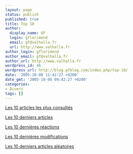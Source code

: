 ```yaml
---
layout: page
status: publish
published: true
title: Top 10
author:
  display_name: GF
  login: gflorimond
  email: gf@valhalla.fr
  url: http://www.valhalla.fr
author_login: gflorimond
author_email: gf@valhalla.fr
author_url: http://www.valhalla.fr
wordpress_id: 46
wordpress_url: http://blog.gfblog.com/index.php/top-10/
date: '2005-10-08 11:42:27 +0200'
date_gmt: '2005-10-08 09:42:27 +0200'
categories:
- Divers
tags: []
---
```

<p>
<u>Les 10 articles les plus consultés</u></p>
<phpcode>
<?php show_pop_posts(); ?>
</phpcode></p>
<p>
<u>Les 10 derniers articles</u></p>
<phpcode>
<?php c2c_get_recent_posts(10); ?>
</phpcode></p>
<p>
<u>Les 10 dernières réactions</u></p>
<phpcode>
<?php c2c_get_recently_commented(10); ?>
</phpcode></p>
<p>
<u>Les 10 dernières modifications</u></p>
<phpcode>
<?php c2c_get_recently_modified(10); ?>
</phpcode></p>
<p>
<u>Les 10 derniers articles aléatoires</u></p>
<phpcode>
<?php c2c_get_random_posts(10); ?>
</phpcode></p>
